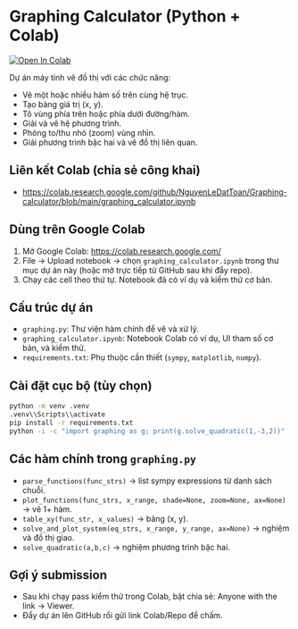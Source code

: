 # Graphing Calculator (Python + Colab)

[![Open In Colab](https://colab.research.google.com/assets/colab-badge.svg)](https://colab.research.google.com/github/NguyenLeDatToan/Graphing-calculator/blob/main/graphing_calculator.ipynb)

Dự án máy tính vẽ đồ thị với các chức năng:

- Vẽ một hoặc nhiều hàm số trên cùng hệ trục.
- Tạo bảng giá trị (x, y).
- Tô vùng phía trên hoặc phía dưới đường/hàm.
- Giải và vẽ hệ phương trình.
- Phóng to/thu nhỏ (zoom) vùng nhìn.
- Giải phương trình bậc hai và vẽ đồ thị liên quan.

## Liên kết Colab (chia sẻ công khai)

- https://colab.research.google.com/github/NguyenLeDatToan/Graphing-calculator/blob/main/graphing_calculator.ipynb

## Dùng trên Google Colab

1. Mở Google Colab: https://colab.research.google.com/
2. File → Upload notebook → chọn `graphing_calculator.ipynb` trong thư mục dự án này (hoặc mở trực tiếp từ GitHub sau khi đẩy repo).
3. Chạy các cell theo thứ tự. Notebook đã có ví dụ và kiểm thử cơ bản.

## Cấu trúc dự án

- `graphing.py`: Thư viện hàm chính để vẽ và xử lý.
- `graphing_calculator.ipynb`: Notebook Colab có ví dụ, UI tham số cơ bản, và kiểm thử.
- `requirements.txt`: Phụ thuộc cần thiết (`sympy`, `matplotlib`, `numpy`).

## Cài đặt cục bộ (tùy chọn)

```bash
python -m venv .venv
.venv\\Scripts\\activate
pip install -r requirements.txt
python -i -c "import graphing as g; print(g.solve_quadratic(1,-3,2))"
```

## Các hàm chính trong `graphing.py`

- `parse_functions(func_strs)` → list sympy expressions từ danh sách chuỗi.
- `plot_functions(func_strs, x_range, shade=None, zoom=None, ax=None)` → vẽ 1+ hàm.
- `table_xy(func_str, x_values)` → bảng (x, y).
- `solve_and_plot_system(eq_strs, x_range, y_range, ax=None)` → nghiệm và đồ thị giao.
- `solve_quadratic(a,b,c)` → nghiệm phương trình bậc hai.

## Gợi ý submission

- Sau khi chạy pass kiểm thử trong Colab, bật chia sẻ: Anyone with the link → Viewer.
- Đẩy dự án lên GitHub rồi gửi link Colab/Repo để chấm.
